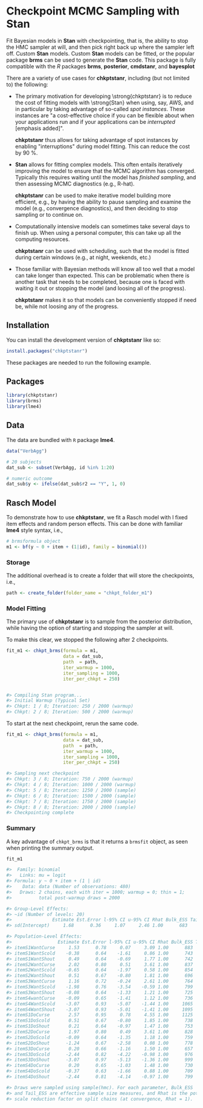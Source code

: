 # Checkpoint MCMC Sampling with Stan

Fit Bayesian models in **Stan** with checkpointing, that is, the ability to stop 
the HMC sampler at will, and then pick right back up where the sampler left off. 
Custom **Stan** models.  Custom **Stan** models
can be fitted, or the popular package **brms**
can be used to generate the **Stan** code. This package is fully compatible with the 
*R* packages **brms**, **posterior**, **cmdstanr**, and **bayesplot**

There are a variety of use cases for **chkptstanr**, 
including (but not limited to) the following:

* The primary motivation for developing  \strong{chkptstanr} is to
  reduce the cost of fitting models with \strong{Stan} when using, say, AWS,
  and in particular by taking advantage of so-called *spot instances*. 
  These instances are "a cost-effective choice if you can be flexible about 
  when your applications run and if your applications can be 
  *interrupted* [emphasis added]".
  
  **chkptstanr** thus allows for taking advantage of spot instances by 
  enabling "interruptions" during model fitting. This can reduce the cost
  by 90 %.
  
* **Stan** allows for fitting complex models. This often entails 
  iteratively improving the model to ensure that the MCMC algorithm
  has converged. Typically this requires waiting until the model has 
  *finished sampling*, and then assessing MCMC diagnostics (e.g., R-hat).
  
  **chkptstanr** can be used to make iterative model building more  
  efficient, e.g., by having the ability to pause sampling and examine the model 
  (e.g., convergence diagnostics), and then deciding to stop sampling or to continue on.
  

* Computationally intensive models can sometimes take several days to 
  finish up. When using a personal computer, this can take up all 
  the computing resources.
  
  **chkptstanr** can be used with scheduling, such that the model is fitted 
  during certain windows (e.g., at night, weekends, etc.)

* Those familiar with Bayesian methods will know all too well that a model can take 
  longer than expected. This can be problematic when there is another task
  that needs to be completed, because one is faced with
  waiting it out or stopping the model (and loosing all of the progress).
  
  **chkptstanr** makes it so that models can be conveniently stopped 
  if need be, while not loosing any of the progress.



## Installation

You can install the development version of **chkptstanr** like so:

``` r
install.packages("chkptstanr")
```

These packages are needed to run the following example.

## Packages
```r
library(chkptstanr)
library(brms)
library(lme4)
```

## Data

The data are bundled with `R` package **lme4**.

```r
data("VerbAgg")

# 20 subjects
dat_sub <- subset(VerbAgg, id %in% 1:20)

# numeric outcome
dat_sub$y <- ifelse(dat_sub$r2 == "Y", 1, 0)
```

## Rasch Model

To demonstrate how to use **chkptstanr**, we fit a Rasch model with I 
fixed item effects and random person effects. This can be done
with familiar **lme4** style syntax, i.e., 


```r
# brmsformula object
m1 <- bf(y ~ 0 + item + (1|id), family = binomial())
```
 

### Storage


The additional overhead is to create a folder that will store the checkpoints, i.e., 


```r
path <- create_folder(folder_name = "chkpt_folder_m1")
```

### Model Fitting

The primary use of **chkptstanr** is to sample from the posterior distribution, while
having the option of starting and stopping the sampler at will. 

To make this clear, we stopped the following after 2 checkpoints.

```r
fit_m1 <- chkpt_brms(formula = m1, 
                     data = dat_sub,
                     path  = path,
                     iter_warmup = 1000,
                     iter_sampling = 1000,
                     iter_per_chkpt = 250)


#> Compiling Stan program...
#> Initial Warmup (Typical Set)
#> Chkpt: 1 / 8; Iteration: 250 / 2000 (warmup)
#> Chkpt: 2 / 8; Iteration: 500 / 2000 (warmup)
```

To start at the next checkpoint, rerun the same code.

```r
fit_m1 <- chkpt_brms(formula = m1, 
                     data = dat_sub,
                     path  = path,
                     iter_warmup = 1000,
                     iter_sampling = 1000,
                     iter_per_chkpt = 250)

#> Sampling next checkpoint
#> Chkpt: 3 / 8; Iteration: 750 / 2000 (warmup)
#> Chkpt: 4 / 8; Iteration: 1000 / 2000 (warmup)
#> Chkpt: 5 / 8; Iteration: 1250 / 2000 (sample)
#> Chkpt: 6 / 8; Iteration: 1500 / 2000 (sample)
#> Chkpt: 7 / 8; Iteration: 1750 / 2000 (sample)
#> Chkpt: 8 / 8; Iteration: 2000 / 2000 (sample)
#> Checkpointing complete
```

### Summary

A key advantage of `chkpt_brms` is that it returns a `brmsfit` object, as seen when printing the summary output.


```r
fit_m1

#>  Family: binomial 
#>   Links: mu = logit 
#> Formula: y ~ 0 + item + (1 | id) 
#>    Data: data (Number of observations: 480) 
#>   Draws: 2 chains, each with iter = 1000; warmup = 0; thin = 1;
#>          total post-warmup draws = 2000

#> Group-Level Effects: 
#> ~id (Number of levels: 20) 
#>               Estimate Est.Error l-95% CI u-95% CI Rhat Bulk_ESS Tail_ESS
#> sd(Intercept)     1.68      0.36     1.07     2.46 1.00      683      742

#> Population-Level Effects: 
#>                 Estimate Est.Error l-95% CI u-95% CI Rhat Bulk_ESS Tail_ESS
#> itemS1WantCurse     1.53      0.78     0.07     3.09 1.00      883     1034
#> itemS1WantScold    -0.38      0.64    -1.61     0.86 1.00      743      888
#> itemS1WantShout     0.49      0.64    -0.69     1.77 1.00      742     1084
#> itemS2WantCurse     2.02      0.80     0.51     3.61 1.00      837      939
#> itemS2WantScold    -0.65      0.64    -1.97     0.58 1.00      854     1001
#> itemS2WantShout     0.51      0.67    -0.80     1.81 1.00      696      931
#> itemS3WantCurse     1.16      0.72    -0.24     2.61 1.00      764     1169
#> itemS3WantScold    -1.98      0.76    -3.54    -0.59 1.00      799     1122
#> itemS3WantShout    -0.08      0.64    -1.33     1.21 1.00      725     1109
#> itemS4wantCurse    -0.09      0.65    -1.41     1.12 1.00      736     1007
#> itemS4WantScold    -3.07      0.93    -5.07    -1.44 1.00     1065     1131
#> itemS4WantShout    -3.07      0.93    -5.01    -1.41 1.00     1095     1250
#> itemS1DoCurse       2.57      0.95     0.78     4.55 1.00     1125      988
#> itemS1DoScold       0.51      0.67    -0.80     1.85 1.00      738     1085
#> itemS1DoShout       0.21      0.64    -0.97     1.47 1.00      753     1241
#> itemS2DoCurse       1.97      0.80     0.49     3.61 1.00      828     1088
#> itemS2DoScold      -0.09      0.64    -1.35     1.18 1.00      759      991
#> itemS2DoShout      -1.24      0.67    -2.58     0.08 1.00      778      903
#> itemS3DoCurse       0.20      0.66    -1.16     1.50 1.00      657     1091
#> itemS3DoScold      -2.44      0.82    -4.22    -0.98 1.00      976     1012
#> itemS3DoShout      -3.07      0.97    -5.13    -1.36 1.00      999     1186
#> itemS4DoCurse       0.20      0.65    -1.03     1.48 1.00      730     1307
#> itemS4DoScold      -0.37      0.63    -1.66     0.88 1.00      709     1064
#> itemS4DoShout      -2.44      0.81    -4.14    -0.97 1.00      799     1077

#> Draws were sampled using sample(hmc). For each parameter, Bulk_ESS
#> and Tail_ESS are effective sample size measures, and Rhat is the potential
#> scale reduction factor on split chains (at convergence, Rhat = 1).
```